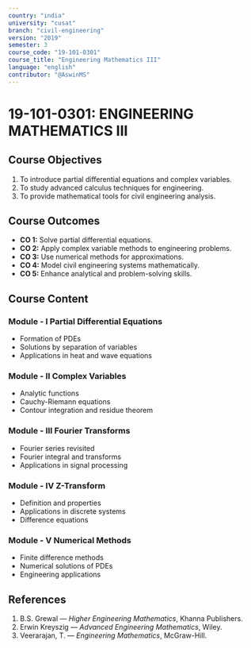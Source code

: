 ```yaml
---
country: "india"
university: "cusat"
branch: "civil-engineering"
version: "2019"
semester: 3
course_code: "19-101-0301"
course_title: "Engineering Mathematics III"
language: "english"
contributor: "@AswinMS"
---
```


# 19-101-0301: ENGINEERING MATHEMATICS III

## Course Objectives
1. To introduce partial differential equations and complex variables.
2. To study advanced calculus techniques for engineering.
3. To provide mathematical tools for civil engineering analysis.

## Course Outcomes
* **CO 1:** Solve partial differential equations.
* **CO 2:** Apply complex variable methods to engineering problems.
* **CO 3:** Use numerical methods for approximations.
* **CO 4:** Model civil engineering systems mathematically.
* **CO 5:** Enhance analytical and problem-solving skills.

## Course Content

### Module - I Partial Differential Equations
* Formation of PDEs
* Solutions by separation of variables
* Applications in heat and wave equations

### Module - II Complex Variables
* Analytic functions
* Cauchy-Riemann equations
* Contour integration and residue theorem

### Module - III Fourier Transforms
* Fourier series revisited
* Fourier integral and transforms
* Applications in signal processing

### Module - IV Z-Transform
* Definition and properties
* Applications in discrete systems
* Difference equations

### Module - V Numerical Methods
* Finite difference methods
* Numerical solutions of PDEs
* Engineering applications

## References
1. B.S. Grewal — *Higher Engineering Mathematics*, Khanna Publishers.
2. Erwin Kreyszig — *Advanced Engineering Mathematics*, Wiley.
3. Veerarajan, T. — *Engineering Mathematics*, McGraw-Hill.
